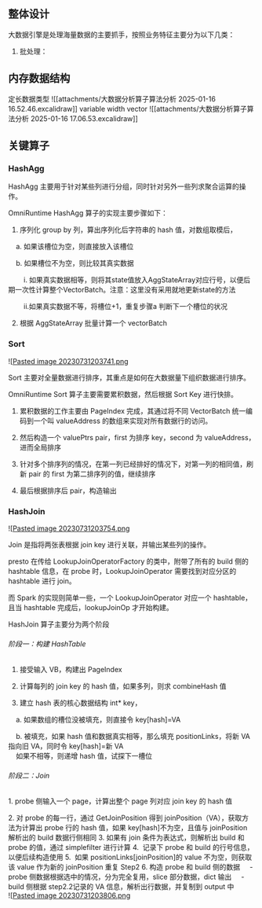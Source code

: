 ## 整体设计

大数据引擎是处理海量数据的主要抓手，按照业务特征主要分为以下几类：

1. 批处理：

## 内存数据结构

定长数据类型
![[attachments/大数据分析算子算法分析 2025-01-16 16.52.46.excalidraw]]
variable width vector
![[attachments/大数据分析算子算法分析 2025-01-16 17.06.53.excalidraw]]


## 关键算子

### HashAgg


HashAgg 主要用于针对某些列进行分组，同时针对另外一些列求聚合运算的操作。

OmniRuntime HashAgg 算子的实现主要步骤如下：

1. 序列化 group by 列，算出序列化后字符串的 hash 值，对数组取模后，

    a. 如果该槽位为空，则直接放入该槽位

    b. 如果槽位不为空，则比较其真实数据  

        i. 如果真实数据相等，则将其state值放入AggStateArray对应行号，以便后期一次性计算整个VectorBatch。注意：这里没有采用就地更新state的方法  

        ii.如果真实数据不等，将槽位+1，重复步骤a 判断下一个槽位的状况  

2. 根据 AggStateArray 批量计算一个 vectorBatch

### Sort  
![[Pasted image 20230731203741.png](attachments/Pasted%20image%2020230731203741.png)

Sort 主要对全量数据进行排序，其重点是如何在大数据量下组织数据进行排序。

OmniRuntime Sort 算子主要需要累积数据，然后根据 Sort Key 进行快排。

1. 累积数据的工作主要由 PageIndex 完成，其通过将不同 VectorBatch 统一编码到一个叫 valueAddress 的数组来实现对所有数据行的访问。

2. 然后构造一个 valuePtrs pair，first 为排序 key，second 为 valueAddress，进而全局排序

3. 针对多个排序列的情况，在第一列已经排好的情况下，对第一列的相同值，刷新 pair 的 first 为第二排序列的值，继续排序

4. 最后根据排序后 pair，构造输出

### HashJoin
![[Pasted image 20230731203754.png](attachments/Pasted%20image%2020230731203754.png)

Join 是指将两张表根据 join key 进行关联，并输出某些列的操作。

presto 在传给 LookupJoinOperatorFactory 的类中，附带了所有的 build 侧的 hashtable 信息，在 probe 时，LookupJoinOperator 需要找到对应分区的 hashtable 进行 join。

而 Spark 的实现则简单一些，一个 LookupJoinOperator 对应一个 hashtable，且当 hashtable 完成后，lookupJoinOp 才开始构建。

HashJoin 算子主要分为两个阶段

###### 阶段一：构建 HashTable

1. 接受输入 VB，构建出 PageIndex

2. 计算每列的 join key 的 hash 值，如果多列，则求 combineHash 值

3. 建立 hash 表的核心数据结构 int* key，

    a. 如果数组的槽位没被填充，则直接令 key[hash]=VA

    b. 被填充，如果 hash 值和数据真实相等，那么填充 positionLinks，将新 VA 指向旧 VA，同时令 key[hash]=新 VA  
     如果不相等，则递增 hash 值，试探下一槽位  

###### 阶段二：Join  

1. probe 侧输入一个 page，计算出整个 page 列对应 join key 的 hash 值

2. 对 probe 的每一行，通过 GetJoinPosition 得到 joinPosition（VA），获取方法为计算出 probe 行的 hash 值，如果 key[hash]不为空，且值与 joinPosition 解析出的 build 数据行侧相同
3. 如果有 join 条件为表达式，则解析出 build 和 probe 的值，通过 simplefilter 进行计算
4.  记录下 probe 和 build 的行号信息，以便后续构造使用
5.  如果 positionLinks[joinPosition]的 value 不为空，则获取该 value 作为新的 joinPosition 重复 Step2
6. 构造 probe 和 build 侧的数据
    - probe 侧数据根据选中的情况，分为完全复用，slice 部分数据，dict 输出
    - build 侧根据 step2.2记录的 VA 信息，解析出行数据，并复制到 output 中   
![[Pasted image 20230731203806.png](attachments/Pasted%20image%2020230731203806.png)

